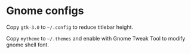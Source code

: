 Gnome configs
=============

Copy `gtk-3.0` to `~/.config` to reduce titlebar height.

Copy `mytheme` to `~/.themes` and enable with Gnome Tweak Tool to modify gnome shell font.
